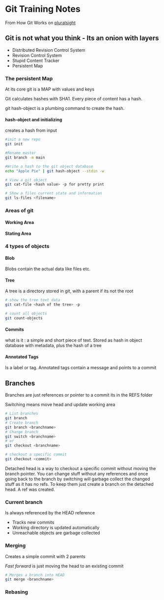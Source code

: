 # Git Training Notes

From How Git Works on [pluralsight](https://app.pluralsight.com/library/courses/how-git-works/table-of-contents)

## Git is not what you think - Its an onion with layers

- Distributed Revision Control System
- Revision Control System
- Stupid Content Tracker
- Persistent Map

### The persistent Map
At its core git is a MAP with values and keys

Git calculates hashes with SHA1. Every piece of content has a hash.

git hash-object is a plumbing command to create the hash.

#### hash-object and initializing

creates a hash from input

```bash
#init a new repo
git init

#Rename master
git branch -m main

#Write a hash to the git object database
echo "Apple Pie" | git hash-object --stdin -w

# View a git object
git cat-file <hash value> -p for pretty print

# Show a files current state and information
git ls-files <filename>

```

### Areas of git

#### Working Area

#### Stating Area

### 4 types of objects

#### Blob

Blobs contain the actual data like files etc.

#### Tree

A tree is a directory stored in git, with a parent if its not the root

```bash
# show the tree text data
git cat-file <hash of the tree> -p 

# count all objects
git count-objects 
```

#### Commits

what is it : a simple and short piece of text. Stored as hash in object database with metadata, plus the hash of a tree

#### Annotated Tags

Is a label or tag. Annotated tags contain a message and points to a commit

## Branches

Branches are just references or pointer to a commit its in the REFS folder

Switching means move head and update working area

```bash
# List branches
git branch
# Create branch
git branch <branchname>
# Change branch
git switch <branchname>
# or
git checkout <branchname>

# checkout a specific commit
git checkout <commit> 
```

Detached head is a way to checkout a specific commit without moving the branch pointer. You can change stuff without any references and once going back to the branch by switching will garbage collect the changed stuff as it has no refs. To keep them just create a branch on the detached head. A ref was created.

### Current branch

Is always referenced by the HEAD reference

- Tracks new commits
- Working directory is updated automatically
- Unreachable objects are garbage collected




### Merging

Creates a simple commit with 2 parents

_Fast forward_ is just moving the head to an existing commit

```bash
# Merges a branch into HEAD
git merge <branchname>
```

### Rebasing
